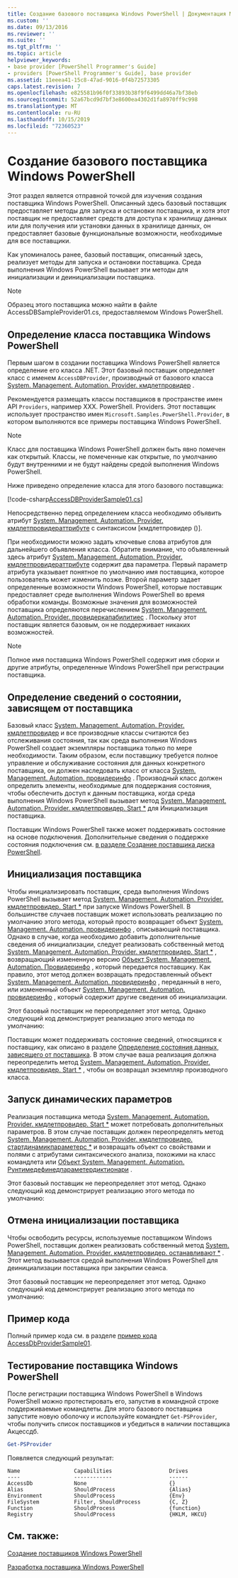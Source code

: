 ```yaml
---
title: Создание базового поставщика Windows PowerShell | Документация Майкрософт
ms.custom: ''
ms.date: 09/13/2016
ms.reviewer: ''
ms.suite: ''
ms.tgt_pltfrm: ''
ms.topic: article
helpviewer_keywords:
- base provider [PowerShell Programmer's Guide]
- providers [PowerShell Programmer's Guide], base provider
ms.assetid: 11eeea41-15c8-47ad-9016-0f4b72573305
caps.latest.revision: 7
ms.openlocfilehash: e825581b96f0f33893b38f9f6499dd46a7bf38eb
ms.sourcegitcommit: 52a67bcd9d7bf3e8600ea4302d1fa8970ff9c998
ms.translationtype: MT
ms.contentlocale: ru-RU
ms.lasthandoff: 10/15/2019
ms.locfileid: "72360523"
---
```

# <a name="creating-a-basic-windows-powershell-provider"></a>Создание базового поставщика Windows PowerShell

Этот раздел является отправной точкой для изучения создания поставщика Windows PowerShell. Описанный здесь базовый поставщик предоставляет методы для запуска и остановки поставщика, и хотя этот поставщик не предоставляет средств для доступа к хранилищу данных или для получения или установки данных в хранилище данных, он предоставляет базовые функциональные возможности, необходимые для все поставщики.

Как упоминалось ранее, базовый поставщик, описанный здесь, реализует методы для запуска и остановки поставщика. Среда выполнения Windows PowerShell вызывает эти методы для инициализации и деинициализации поставщика.

> [!NOTE]
> Образец этого поставщика можно найти в файле AccessDBSampleProvider01.cs, предоставляемом Windows PowerShell.

## <a name="defining-the-windows-powershell-provider-class"></a>Определение класса поставщика Windows PowerShell

Первым шагом в создании поставщика Windows PowerShell является определение его класса .NET. Этот базовый поставщик определяет класс с именем `AccessDBProvider`, производный от базового класса [System. Management. Automation. Provider. кмдлетпровидер](/dotnet/api/System.Management.Automation.Provider.CmdletProvider) .

Рекомендуется размещать классы поставщиков в пространстве имен API `Providers`, например XXX. PowerShell. Providers. Этот поставщик использует пространство имен `Microsoft.Samples.PowerShell.Provider`, в котором выполняются все примеры поставщика Windows PowerShell.

> [!NOTE]
> Класс для поставщика Windows PowerShell должен быть явно помечен как открытый. Классы, не помеченные как открытые, по умолчанию будут внутренними и не будут найдены средой выполнения Windows PowerShell.

Ниже приведено определение класса для этого базового поставщика:

[!code-csharp[AccessDBProviderSample01.cs](../../../../powershell-sdk-samples/SDK-2.0/csharp/AccessDBProviderSample01/AccessDBProviderSample01.cs#L23-L24 "AccessDBProviderSample01.cs")]

Непосредственно перед определением класса необходимо объявить атрибут [System. Management. Automation. Provider. кмдлетпровидераттрибуте](/dotnet/api/System.Management.Automation.Provider.CmdletProviderAttribute) с синтаксисом [кмдлетпровидер ()].

При необходимости можно задать ключевые слова атрибутов для дальнейшего объявления класса. Обратите внимание, что объявленный здесь атрибут [System. Management. Automation. Provider. кмдлетпровидераттрибуте](/dotnet/api/System.Management.Automation.Provider.CmdletProviderAttribute) содержит два параметра. Первый параметр атрибута указывает понятное по умолчанию имя поставщика, которое пользователь может изменить позже. Второй параметр задает определенные возможности Windows PowerShell, которые поставщик предоставляет среде выполнения Windows PowerShell во время обработки команды. Возможные значения для возможностей поставщика определяются перечислением [System. Management. Automation. Provider. провидеркапабилитиес](/dotnet/api/System.Management.Automation.Provider.ProviderCapabilities) . Поскольку этот поставщик является базовым, он не поддерживает никаких возможностей.

> [!NOTE]
> Полное имя поставщика Windows PowerShell содержит имя сборки и другие атрибуты, определенные Windows PowerShell при регистрации поставщика.

## <a name="defining-provider-specific-state-information"></a>Определение сведений о состоянии, зависящем от поставщика

Базовый класс [System. Management. Automation. Provider. кмдлетпровидер](/dotnet/api/System.Management.Automation.Provider.CmdletProvider) и все производные классы считаются без отслеживания состояния, так как среда выполнения Windows PowerShell создает экземпляры поставщика только по мере необходимости. Таким образом, если поставщику требуется полное управление и обслуживание состояния для данных конкретного поставщика, он должен наследовать класс от класса [System. Management. Automation. провидеринфо](/dotnet/api/System.Management.Automation.ProviderInfo) . Производный класс должен определить элементы, необходимые для поддержания состояния, чтобы обеспечить доступ к данным поставщика, когда среда выполнения Windows PowerShell вызывает метод [System. Management. Automation. Provider. кмдлетпровидер. Start *](/dotnet/api/System.Management.Automation.Provider.CmdletProvider.Start) для Инициализация поставщика.

Поставщик Windows PowerShell также может поддерживать состояние на основе подключения. Дополнительные сведения о поддержке состояния подключения см. [в разделе Создание поставщика диска PowerShell](./creating-a-windows-powershell-drive-provider.md).

## <a name="initializing-the-provider"></a>Инициализация поставщика

Чтобы инициализировать поставщик, среда выполнения Windows PowerShell вызывает метод [System. Management. Automation. Provider. кмдлетпровидер. Start *](/dotnet/api/System.Management.Automation.Provider.CmdletProvider.Start) при запуске Windows PowerShell. В большинстве случаев поставщик может использовать реализацию по умолчанию этого метода, который просто возвращает объект [System. Management. Automation. провидеринфо](/dotnet/api/System.Management.Automation.ProviderInfo) , описывающий поставщика. Однако в случае, когда необходимо добавить дополнительные сведения об инициализации, следует реализовать собственный метод [System. Management. Automation. Provider. кмдлетпровидер. Start *](/dotnet/api/System.Management.Automation.Provider.CmdletProvider.Start) , возвращающий измененную версию [ Объект System. Management. Automation. Провидеринфо](/dotnet/api/System.Management.Automation.ProviderInfo) , который передается поставщику. Как правило, этот метод должен возвращать предоставленный объект [System. Management. Automation. провидеринфо](/dotnet/api/System.Management.Automation.ProviderInfo) , переданный в него, или измененный объект [System. Management. Automation. провидеринфо](/dotnet/api/System.Management.Automation.ProviderInfo) , который содержит другие сведения об инициализации.

Этот базовый поставщик не переопределяет этот метод. Однако следующий код демонстрирует реализацию этого метода по умолчанию:

<!-- TODO!!!: review snippet reference  [!CODE [Msh_samplesaccessdbprov01#accessdbprov01ProviderStart](Msh_samplesaccessdbprov01#accessdbprov01ProviderStart)]  -->

Поставщик может поддерживать состояние сведений, относящихся к поставщику, как описано в разделе [Определение состояния данных, зависящего от поставщика](#defining-provider-specific-state-information). В этом случае ваша реализация должна переопределить метод [System. Management. Automation. Provider. кмдлетпровидер. Start *](/dotnet/api/System.Management.Automation.Provider.CmdletProvider.Start) , чтобы он возвращал экземпляр производного класса.

## <a name="start-dynamic-parameters"></a>Запуск динамических параметров

Реализация поставщика метода [System. Management. Automation. Provider. кмдлетпровидер. Start *](/dotnet/api/System.Management.Automation.Provider.CmdletProvider.Start) может потребовать дополнительных параметров. В этом случае поставщик должен переопределять метод [System. Management. Automation. Provider. кмдлетпровидер. стартдинамикпараметерс *](/dotnet/api/System.Management.Automation.Provider.CmdletProvider.StartDynamicParameters) и возвращать объект со свойствами и полями с атрибутами синтаксического анализа, похожими на класс командлета или [ Объект System. Management. Automation. Рунтимедефинедпараметердиктионари](/dotnet/api/System.Management.Automation.RuntimeDefinedParameterDictionary) .

Этот базовый поставщик не переопределяет этот метод. Однако следующий код демонстрирует реализацию этого метода по умолчанию:

<!-- TODO!!!: review snippet reference  [!CODE [Msh_samplesaccessdbprov01#accessdbprov01ProviderDynamicParameters](Msh_samplesaccessdbprov01#accessdbprov01ProviderDynamicParameters)]  -->

## <a name="uninitializing-the-provider"></a>Отмена инициализации поставщика

Чтобы освободить ресурсы, используемые поставщиком Windows PowerShell, поставщик должен реализовать собственный метод [System. Management. Automation. Provider. кмдлетпровидер. останавливают *](/dotnet/api/System.Management.Automation.Provider.CmdletProvider.Stop) . Этот метод вызывается средой выполнения Windows PowerShell для деинициализации поставщика при закрытии сеанса.

Этот базовый поставщик не переопределяет этот метод. Однако следующий код демонстрирует реализацию этого метода по умолчанию:

<!-- TODO!!!: review snippet reference  [!CODE [Msh_samplesaccessdbprov01#accessdbprov01ProviderStop](Msh_samplesaccessdbprov01#accessdbprov01ProviderStop)]  -->

## <a name="code-sample"></a>Пример кода

Полный пример кода см. в разделе [пример кода AccessDbProviderSample01](./accessdbprovidersample01-code-sample.md).

## <a name="testing-the-windows-powershell-provider"></a>Тестирование поставщика Windows PowerShell

После регистрации поставщика Windows PowerShell в Windows PowerShell можно протестировать его, запустив в командной строке поддерживаемые командлеты. Для этого базового поставщика запустите новую оболочку и используйте командлет `Get-PSProvider`, чтобы получить список поставщиков и убедиться в наличии поставщика Акцессдб.

```powershell
Get-PSProvider
```

Появляется следующий результат:

```output
Name                 Capabilities                  Drives
----                 ------------                  ------
AccessDb             None                          {}
Alias                ShouldProcess                 {Alias}
Environment          ShouldProcess                 {Env}
FileSystem           Filter, ShouldProcess         {C, Z}
Function             ShouldProcess                 {function}
Registry             ShouldProcess                 {HKLM, HKCU}
```

## <a name="see-also"></a>См. также:

[Создание поставщиков Windows PowerShell](./how-to-create-a-windows-powershell-provider.md)

[Разработка поставщика Windows PowerShell](./designing-your-windows-powershell-provider.md)

